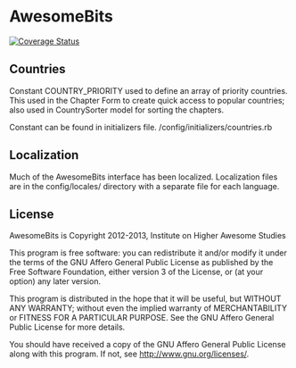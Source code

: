 AwesomeBits
===========

[![Coverage Status](https://coveralls.io/repos/awesomefoundation/awesomebits/badge.png)](https://coveralls.io/r/awesomefoundation/awesomebits)

Countries
---------

Constant COUNTRY_PRIORITY used to define an array of priority countries. This
used in the Chapter Form to create quick access to popular countries; also used
in CountrySorter model for sorting the chapters.

Constant can be found in initializers file. /config/initializers/countries.rb


Localization
------------

Much of the AwesomeBits interface has been localized. Localization files are 
in the config/locales/ directory with a separate file for each language.


License
-------

AwesomeBits is Copyright 2012-2013, Institute on Higher Awesome Studies

This program is free software: you can redistribute it and/or modify
it under the terms of the GNU Affero General Public License as published by
the Free Software Foundation, either version 3 of the License, or
(at your option) any later version.

This program is distributed in the hope that it will be useful,
but WITHOUT ANY WARRANTY; without even the implied warranty of
MERCHANTABILITY or FITNESS FOR A PARTICULAR PURPOSE.  See the
GNU Affero General Public License for more details.

You should have received a copy of the GNU Affero General Public License
along with this program.  If not, see <http://www.gnu.org/licenses/>.
